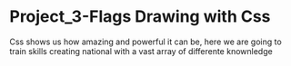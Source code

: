 # Project_3-Flags Drawing with Css

<p>Css shows us how amazing and powerful it can be, here we are going to train skills creating national with a vast array of differente knownledge</p>
